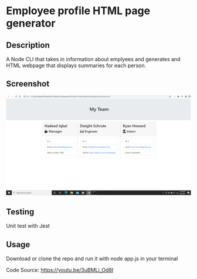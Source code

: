 # Employee profile HTML page generator

## Description

A Node CLI that takes in information about emplyees and generates and HTML webpage that displays summaries for each person.

## Screenshot

![](Assets/scrn.png)

## Testing

Unit test with Jest

## Usage

Download or clone the repo and run it with node app.js in your terminal

Code Source: https://youtu.be/3uBMLj_Od8I
